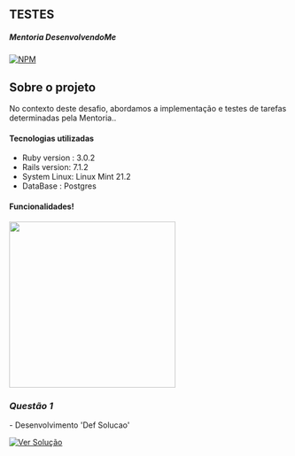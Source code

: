 ## TESTES

##### Mentoria DesenvolvendoMe 
[![NPM](https://img.shields.io/npm/l/react)](https://github.com/AngeloSouza1/Mentorship_Project/blob/develop/LICENSE)

## Sobre o projeto
No contexto deste desafio, abordamos a implementação e testes de tarefas determinadas pela Mentoria..<br>

#### Tecnologias utilizadas
- Ruby version : 3.0.2 
- Rails version: 7.1.2
- System Linux:  Linux Mint 21.2
- DataBase : Postgres


#### Funcionalidades!
<a href="https://videoapi-muybridge.vimeocdn.com/animated-thumbnails/image/a1f5c237-479b-45ee-93ce-825ca0123d3e.gif?ClientID=vimeo-core-prod&Date=1704051779&Signature=01f13c30a71f452248a781454fcfb48843b097b4">
  <img src="https://videoapi-muybridge.vimeocdn.com/animated-thumbnails/image/a1f5c237-479b-45ee-93ce-825ca0123d3e.gif?ClientID=vimeo-core-prod&Date=1704051779&Signature=01f13c30a71f452248a781454fcfb48843b097b4" width="300">
</a>



### *Questão 1*
 <p align="left"> 
 - Desenvolvimento 'Def Solucao'
</p>
<p> 
   <a href="https://github.com/AngeloSouza1/TT2/issues/2">
       <img src="https://img.shields.io/badge/Ver%20Solução-darkblue" alt="Ver Solução">
    </a>


     


